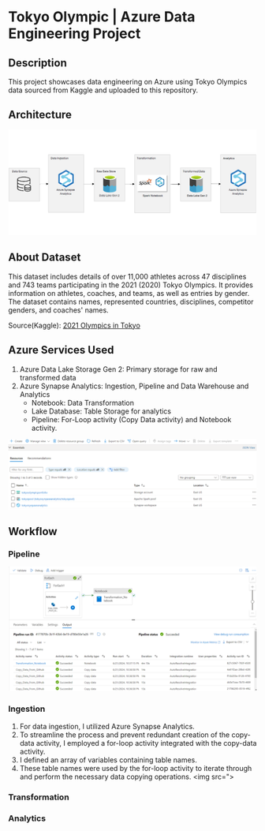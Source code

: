 # Tokyo Olympic | Azure Data Engineering Project

## Description
This project showcases data engineering on Azure using Tokyo Olympics data sourced from Kaggle and uploaded to this repository.

## Architecture
<img src="images/architecture.png">

## About Dataset
This dataset includes details of over 11,000 athletes across 47 disciplines and 743 teams participating in the 2021 (2020) Tokyo Olympics. It provides information on athletes, coaches, and teams, as well as entries by gender. The dataset contains names, represented countries, disciplines, competitor genders, and coaches' names.

Source(Kaggle): [2021 Olympics in Tokyo](https://www.kaggle.com/datasets/arjunprasadsarkhel/2021-olympics-in-tokyo)

## Azure Services Used
1. Azure Data Lake Storage Gen 2: Primary storage for raw and transformed data
2. Azure Synapse Analytics: Ingestion, Pipeline and Data Warehouse and Analytics
   - Notebook: Data Transformation
   - Lake Database: Table Storage for analytics
   - Pipeline: For-Loop activity (Copy Data activity) and Notebook activity.
<img src="images/resources.png">

## Workflow
### Pipeline
<img src="images/pipeline/forloop and notebook pipeline.png">

### Ingestion
1. For data ingestion, I utilized Azure Synapse Analytics.
2. To streamline the process and prevent redundant creation of the copy-data activity, I employed a for-loop activity integrated with the copy-data activity.
3. I defined an array of variables containing table names.
4. These table names were used by the for-loop activity to iterate through and perform the necessary data copying operations.
<img src=">

### Transformation

### Analytics




